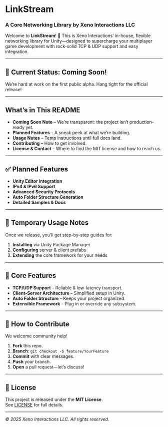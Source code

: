 # LinkStream  
### A Core Networking Library by Xeno Interactions LLC

Welcome to **LinkStream**! 🎉 This is Xeno Interactions’ in-house, flexible networking library for Unity—designed to supercharge your multiplayer game development with rock-solid TCP & UDP support and easy integration.

---

## 🚧 Current Status: Coming Soon!  
We’re hard at work on the first public alpha. Hang tight for the official release!

---

## What’s in This README

- **Coming Soon Note** – We’re transparent: the project isn’t production-ready yet.  
- **Planned Features** – A sneak peek at what we’re building.  
- **Usage Notes** – Temp instructions until full docs land.  
- **Contributing** – How to get involved.  
- **License & Contact** – Where to find the MIT license and how to reach us.

---

## ✅ Planned Features
- **Unity Editor Integration**  
- **IPv4 & IPv6 Support**  
- **Advanced Security Protocols**  
- **Auto Folder Structure Generation**  
- **Detailed Samples & Docs**

---

## 📝 Temporary Usage Notes
Once we release, you’ll get step-by-step guides for:
1. **Installing** via Unity Package Manager  
2. **Configuring** server & client prefabs  
3. **Extending** the core framework for your needs  

---

## 🔧 Core Features
- **TCP/UDP Support** – Reliable & low-latency transport.  
- **Client-Server Architecture** – Simplified setup in Unity.  
- **Auto Folder Structure** – Keeps your project organized.  
- **Extensible Framework** – Plug in or override any subsystem.

---

## 🤝 How to Contribute
We welcome community help!  
1. **Fork** this repo.  
2. **Branch**: `git checkout -b feature/YourFeature`  
3. **Commit** with clear messages.  
4. **Push** your branch.  
5. **Open** a pull request—let’s discuss!

---

## 📄 License
This project is released under the **MIT License**.  
See [LICENSE](https://github.com/AnimatedGTVR/LinkStreamNetworking/blob/main/LICENSE) for full details.

---

*© 2025 Xeno Interactions LLC. All rights reserved.*  
